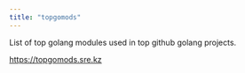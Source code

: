 ```yaml
---
title: "topgomods"
---
```


List of top golang modules used in top github golang projects.

https://topgomods.sre.kz